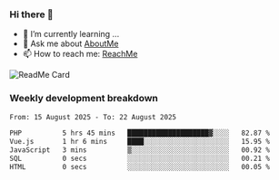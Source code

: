 ### Hi there 👋

- 🌱 I’m currently learning ...
- 💬 Ask me about [AboutMe](https://www.itzcy.com/about)
- 📫 How to reach me: [ReachMe](https://www.itzcy.com/about)

![ReadMe Card](https://github-readme-stats-ten-gilt.vercel.app/api?username=SuperChenYun&show_icons=true&title_color=fff&icon_color=79ff97&text_color=9f9f9f&bg_color=151515&hide_border=true)

### Weekly development breakdown
<!--START_SECTION:waka-->

```txt
From: 15 August 2025 - To: 22 August 2025

PHP          5 hrs 45 mins   ████████████████████▓░░░░   82.87 %
Vue.js       1 hr 6 mins     ████░░░░░░░░░░░░░░░░░░░░░   15.95 %
JavaScript   3 mins          ▒░░░░░░░░░░░░░░░░░░░░░░░░   00.92 %
SQL          0 secs          ░░░░░░░░░░░░░░░░░░░░░░░░░   00.21 %
HTML         0 secs          ░░░░░░░░░░░░░░░░░░░░░░░░░   00.05 %
```

<!--END_SECTION:waka-->
